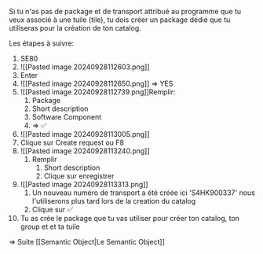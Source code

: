 Si tu n'as pas de package et de transport attribué au programme que tu veux associé à une tuile (tile), tu dois créer un package dédié que tu utiliseras pour la création de ton catalog.

Les étapes à suivre:

1. SE80
2. ![[Pasted image 20240928112603.png]]
3. Enter
4. ![[Pasted image 20240928112650.png]] => YES
5. ![[Pasted image 20240928112739.png]]Remplir:
	1. Package
	2. Short description
	3. Software Component
	4. => ✅
6. ![[Pasted image 20240928113005.png]]
7. Clique sur Create request ou F8
8. ![[Pasted image 20240928113240.png]]
	1. Remplir
		1. Short description
		2. Clique sur enregistrer
9. ![[Pasted image 20240928113313.png]]
	1. Un nouveau numéro de transport a été créée ici 'S4HK900337' nous l'utiliserons plus tard lors de la creation du catalog
	2. Clique sur ✅
10. Tu as crée le package que tu vas utiliser pour créer ton catalog, ton group et et ta tuile

=> Suite [[Semantic Object|Le Semantic Object]]



